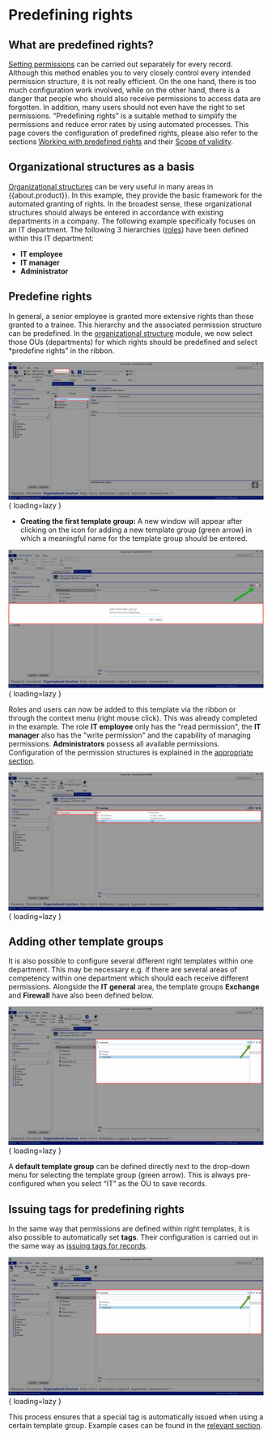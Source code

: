 # Predefining rights

## What are predefined rights?

[Setting permissions](/permission_concept/manual_setting_of_permissions/) can be carried out separately for every record. Although this method enables you to very closely control every intended permission structure, it is not really efficient. On the one hand, there is too much configuration work involved, while on the other hand, there is a danger that people who should also receive permissions to access data are forgotten. In addition, many users should not even have the right to set permissions. “Predefining rights” is a suitable method to simplify the permissions and reduce error rates by using automated processes. This page covers the configuration of predefined rights, please also refer to the sections [Working with predefined rights]({{url.placeholder}}) and their [Scope of validity]({{url.placeholder}}).

## Organizational structures as a basis

[Organizational structures]({{url.placeholder}}) can be very useful in many areas in {{about.product}}. In this example, they provide the basic framework for the automated granting of rights. In the broadest sense, these organizational structures should always be entered in accordance with existing departments in a company. The following example specifically focuses on an IT department. The following 3 hierarchies ([roles]({{url.placeholder}})) have been defined within this IT department:

- **IT employee**
- **IT manager**
- **Administrator**

## Predefine rights

In general, a senior employee is granted more extensive rights than those granted to a trainee. This hierarchy and the associated permission structure can be predefined. In the [organizational structure]({{url.placeholder}}) module, we now select those OUs (departments) for which rights should be predefined and select *predefine rights” in the ribbon.

![picture button predefined rights](/assets/en/permission/predefined_rights/predefined-rights-1.png){ loading=lazy }

- **Creating the first template group:** A new window will appear after clicking on the icon for adding a new template group (green arrow) in which a meaningful name for the template group should be entered.

![picture add template](/assets/en/permission/predefined_rights/predefined-rights-2.png){ loading=lazy }

Roles and users can now be added to this template via the ribbon or through the context menu (right mouse click). This was already completed in the example. The role **IT employee** only has the "read permission", the **IT manager** also has the "write permission" and the capability of managing permissions. **Administrators** possess all available permissions. Configuration of the permission structures is explained in the [appropriate section]({{url.placeholder}}).

![picture example permissions](/assets/en/permission/predefined_rights/predefined-rights-3.png){ loading=lazy }

## Adding other template groups

It is also possible to configure several different right templates within one department. This may be necessary e.g. if there are several areas of competency within one department which should each receive different permissions. Alongside the **IT general** area, the template groups **Exchange** and **Firewall** have also been defined below.

![picture example preset](/assets/en/permission/predefined_rights/predefined-rights-4.png){ loading=lazy }

A **default template group** can be defined directly next to the drop-down menu for selecting the template group (green arrow). This is always pre-configured when you select “IT” as the OU to save records.

## Issuing tags for predefining rights

In the same way that permissions are defined within right templates, it is also possible to automatically set **tags**. Their configuration is carried out in the same way as [issuing tags for records]({{url.placeholder}}).

![picture preset and tags](/assets/en/permission/predefined_rights/predefined-rights-5.png){ loading=lazy }

This process ensures that a special tag is automatically issued when using a certain template group. Example cases can be found in the [relevant section]({{url.placeholder}}).
